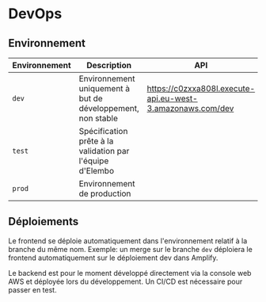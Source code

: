# DevOps

## Environnement

| Environnement | Description | API | App |
| --- | --- | --- | --- |
| `dev` | Environnement uniquement à but de développement, non stable | https://c0zxxa808l.execute-api.eu-west-3.amazonaws.com/dev | https://dev.d2m9fd2puxvkv3.amplifyapp.com/ |
| `test` | Spécification prête à la validation par l'équipe d'Elembo | | |
| `prod` | Environnement de production | | |

## Déploiements
Le frontend se déploie automatiquement dans l'environnement relatif à la branche du même nom. Exemple: un merge sur le branche `dev` déploiera le frontend automatiquement sur le déploiement dev dans Amplify.

Le backend est pour le moment développé directement via la console web AWS et déployée lors du développement. Un CI/CD est nécessaire pour passer en test.